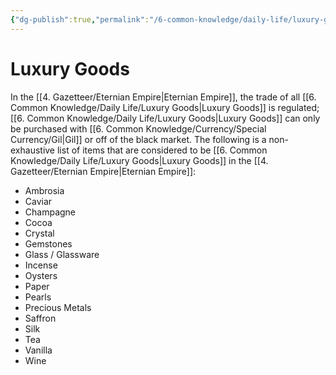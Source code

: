 ```yaml
---
{"dg-publish":true,"permalink":"/6-common-knowledge/daily-life/luxury-goods/","noteIcon":""}
---
```


# Luxury Goods

In the [[4. Gazetteer/Eternian Empire\|Eternian Empire]], the trade of all [[6. Common Knowledge/Daily Life/Luxury Goods\|Luxury Goods]] is regulated; [[6. Common Knowledge/Daily Life/Luxury Goods\|Luxury Goods]] can only be purchased with [[6. Common Knowledge/Currency/Special Currency/Gil\|Gil]] or off of the black market. The following is a non-exhaustive list of items that are considered to be [[6. Common Knowledge/Daily Life/Luxury Goods\|Luxury Goods]] in the [[4. Gazetteer/Eternian Empire\|Eternian Empire]]:

- Ambrosia
- Caviar 
- Champagne 
- Cocoa 
- Crystal 
- Gemstones
- Glass / Glassware
- Incense
- Oysters
- Paper 
- Pearls
- Precious Metals 
- Saffron 
- Silk 
- Tea 
- Vanilla 
- Wine 
